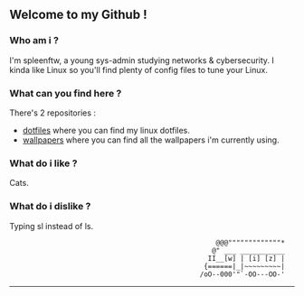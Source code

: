 ## Welcome to my Github !

### Who am i ?
I'm spleenftw, a young sys-admin studying networks & cybersecurity. I kinda like Linux so you'll find plenty of config files to tune your Linux.


### What can you find here ?
There's 2 repositories :
  - [dotfiles](https://github.com/spleenftw/dotfiles) where you can find my linux dotfiles.
  - [wallpapers](https://github.com/spleenftw/wallpapers) where you can find all the wallpapers i'm currently using.

### What do i like ?
Cats.

### What do i dislike ?
Typing sl instead of ls.

                                                       @@@"""""""""""""*
                                                      @" ___ ___________
                                                     II__[w] | [i] [z] |
                                                    {======|_|~~~~~~~~~|
                                                   /oO--000'"`-OO---OO-'
************************************************************************


